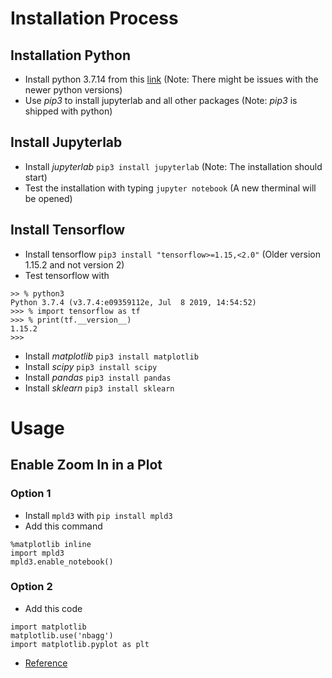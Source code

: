 # Installation Process
## Installation Python
* Install python 3.7.14 from this [link](https://www.python.org/downloads/release/python-374/) (Note: There might be issues with the newer python versions)
* Use _pip3_ to install jupyterlab and all other packages (Note: _pip3_ is shipped with python)

## Install Jupyterlab
* Install _jupyterlab_ `pip3 install jupyterlab` (Note: The installation should start)
* Test the installation with typing `jupyter notebook` (A new therminal will be opened)

## Install Tensorflow
* Install tensorflow `pip3 install "tensorflow>=1.15,<2.0"` (Older version 1.15.2 and not version 2)
* Test tensorflow with 
```
>> % python3
Python 3.7.4 (v3.7.4:e09359112e, Jul  8 2019, 14:54:52) 
>>> % import tensorflow as tf
>>> % print(tf.__version__)
1.15.2
>>> 
```
* Install _matplotlib_ `pip3 install matplotlib`
* Install _scipy_ `pip3 install scipy`
* Install _pandas_ `pip3 install pandas`
* Install _sklearn_ `pip3 install sklearn`

# Usage
## Enable Zoom In in a Plot
### Option 1
* Install `mpld3` with `pip install mpld3`
* Add this command 
```
%matplotlib inline
import mpld3
mpld3.enable_notebook()
```
### Option 2
* Add this code
```
import matplotlib
matplotlib.use('nbagg')
import matplotlib.pyplot as plt
```
* [Reference](https://stackoverflow.com/questions/10655217/ipython-notebook-pylab-inline-zooming-of-a-plot)
